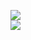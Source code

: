 [![](https://img.shields.io/badge/Made%20With-Github%20Spray-lightgrey.svg?style=for-the-badge&logo=github)](https://github.com/Annihil/github-spray#1479)  
[![](https://i.imgur.com/2DrTn0Z.gif)](https://github.com/Annihil/github-spray)